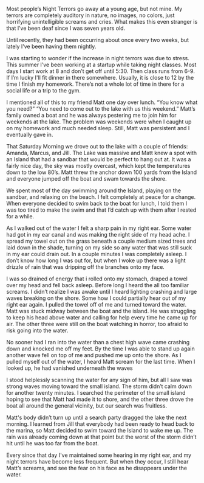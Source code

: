 Most people’s Night Terrors go away at a young age, but not mine.  My terrors are completely auditory in nature, no images, no colors, just horrifying unintelligible screams and cries.  What makes this even stranger is that I’ve been deaf since I was seven years old. 

Until recently, they had been occurring about once every two weeks, but lately I’ve been having them nightly.

I was starting to wonder if the increase in night terrors was due to stress. This summer I’ve been working at a startup while taking night classes. Most days I start work at 8 and don’t get off until 5:30.  Then class runs from 6-9. If I’m lucky I'll fit dinner in there somewhere.  Usually, it is close to 12 by the time I finish my homework.  There’s not a whole lot of time in there for a social life or a trip to the gym.

I mentioned all of this to my friend Matt one day over lunch.  “You know what you need?” “You need to come out to the lake with us this weekend.”  Matt’s family owned a boat and he was always pestering me to join him for weekends at the lake. The problem was weekends were when I caught up on my homework and much needed sleep.  Still, Matt was persistent and I eventually gave in.

That Saturday Morning we drove out to the lake with a couple of friends: Amanda, Marcus, and Jill.  The Lake was massive and Matt knew a spot with an Island that had a sandbar that would be perfect to hang out at. It was a fairly nice day, the sky was mostly overcast, which kept the temperatures down to the low 80’s.  Matt threw the anchor down 100 yards from the Island and everyone jumped off the boat and swam towards the shore. 

We spent most of the day swimming around the Island, playing on the sandbar, and relaxing on the beach.  I felt completely at peace for a change.  When everyone decided to swim back to the boat for lunch, I told them I was too tired to make the swim and that I’d catch up with them after I rested for a while.

As I walked out of the water I felt a sharp pain in my right ear.  Some water had got in my ear canaI and was making the right side of my head ache.  I spread my towel out on the grass beneath a couple medium sized trees and laid down in the shade, turning on my side so any water that was still suck in my ear could drain out.  In a couple minutes I was completely asleep.  I don’t know how long I was out for, but when I woke up there was a light drizzle of rain that was dripping off the branches onto my face.  

I was so drained of energy that i rolled onto my stomach, draped a towel over my head and fell back asleep. Before long I heard the all too familiar screams.  I didn’t realize I was awake until I heard lighting crashing and large waves breaking on the shore.  Some how I could partially hear out of my right ear again.  I pulled the towel off of me and turned toward the water.  Matt was stuck midway between the boat and the island.  He was struggling to keep his head above water and calling for help every time he came up for air.  The other three were still on the boat watching in horror, too afraid to risk going into the water.

No sooner had I ran into the water than a chest high wave came crashing down and knocked me off my feet.  By the time I was able to stand up again another wave fell on top of me and pushed me up onto the shore.  As I pulled myself out of the water, I heard Matt scream for the last time.  When I looked up, he had vanished underneath the waves

I stood helplessly scanning the water for any sign of him, but all I saw was strong waves moving toward the small island.  The storm didn’t calm down for another twenty minutes.  I searched the perimeter of the small island hoping to see that Matt had made it to shore, and the other three drove the boat all around the general vicinity, but our search was fruitless.

Matt's body didn’t turn up until a search party dragged the lake the next morning.  I learned from Jill that everybody had been ready to head back to the marina, so Matt decided to swim toward the Island to wake me up.  The rain was already coming down at that point but the worst of the storm didn’t hit until he was too far from the boat.

Every since that day I've maintained some hearing in my right ear, and my night terrors have become less frequent.  But when they occur, I still hear Matt’s screams, and see the fear on his face as he disappears under the water.